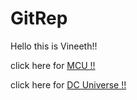 # GitRep

Hello this is Vineeth!!

click here for
[MCU !!](https://polkam-vineeth.github.io/GitRep/Marvel.html)


click here for
[DC Universe !!](https://polkam-vineeth.github.io/GitRep/sub1/pvk.html)

